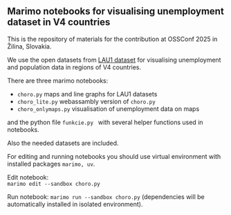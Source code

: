 ## Marimo notebooks for visualising unemployment dataset in V4 countries
 
This is the repository of materials for the contribution at OSSConf 2025 in
Žilina, Slovakia. 

We use the open datasets from [LAU1 dataset](https://zenodo.org/records/14242424) for
visualising unemployment and population data in regions of V4 countries.

There are three marimo notebooks:
- ```choro.py``` maps and line graphs for LAU1 datasets
- ```choro_lite.py``` webassambly version of ```choro.py```
- ```choro_onlymaps.py``` visualisation of unemployment data on maps

and the python file ```funkcie.py ``` with several helper functions used in notebooks.

Also the needed datasets are included.

For editing and running notebooks you should use virtual environment with installed packages ```marimo, uv```.

Edit notebook:  
```marimo edit --sandbox choro.py```

Run notebook:
```marimo run --sandbox choro.py``` (dependencies will be automatically installed in isolated environment).


 
